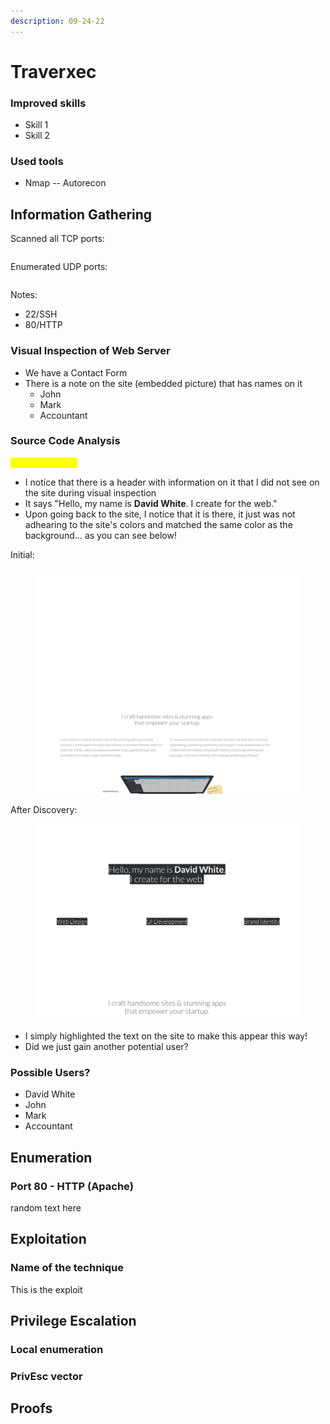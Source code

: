 ```yaml
---
description: 09-24-22
---
```


# Traverxec

### Improved skills

* Skill 1
* Skill 2

### Used tools

* Nmap -- Autorecon

## Information Gathering

Scanned all TCP ports:

```
```

Enumerated UDP ports:

```
```

Notes:

* 22/SSH
* 80/HTTP

### Visual Inspection of Web Server

* We have a Contact Form
* There is a note on the site (embedded picture) that has names on it
  * John
  * Mark
  * Accountant

### Source Code Analysis

<mark style="color:yellow;">Interesting finds</mark>

* I notice that there is a header with information on it that I did not see on the site during visual inspection
* It says "Hello, my name is **David White**. I create for the web."
* Upon going back to the site, I notice that it is there, it just was not adhearing to the site's colors and matched the same color as the background... as you can see below!

Initial:

<figure><img src="../../../.gitbook/assets/image (3) (4) (1).png" alt=""><figcaption></figcaption></figure>

After Discovery:

<figure><img src="../../../.gitbook/assets/image (1) (1) (1) (2).png" alt=""><figcaption></figcaption></figure>

* I simply highlighted the text on the site to make this appear this way!&#x20;
* Did we just gain another potential user?

### Possible Users?

* David White
* John
* Mark
* Accountant

## Enumeration

### Port 80 - HTTP (Apache)

random text here

## Exploitation

### Name of the technique

This is the exploit

## Privilege Escalation

### Local enumeration

### PrivEsc vector

## Proofs
